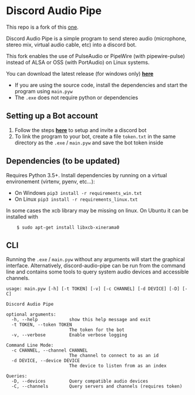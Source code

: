# Discord Audio Pipe

This repo is a fork of this [one](https://github.com/QiCuiHub/discord-audio-pipe).

Discord Audio Pipe is a simple program to send stereo audio (microphone, stereo mix, virtual audio cable, etc) into a discord bot.

This fork enables the use of PulseAudio or PipeWire (with pipewire-pulse) instead of ALSA or OSS (with PortAudio) on Linux systems.

You can download the latest release (for windows only) [**here**](https://github.com/QiCuiHub/discord-audio-pipe/releases)
- If you are using the source code, install the dependencies and start the program using `main.pyw`
- The `.exe` does not require python or dependencies

## Setting up a Bot account
1. Follow the steps [**here**](https://discordpy.readthedocs.io/en/latest/discord.html) to setup and invite a discord bot
2. To link the program to your bot, create a file ``token.txt`` in the same directory as the `.exe` / `main.pyw` and save the bot token inside

## Dependencies (to be updated)
Requires Python 3.5+. Install dependencies by running on a virtual environement (virtenv, pyenv, etc...):
- On Windows `pip3 install -r requirements_win.txt`
- On Linux `pip3 install -r requirements_linux.txt`

In some cases the xcb library may be missing on linux. On Ubuntu it can be installed with
```
    $ sudo apt-get install libxcb-xinerama0
```

## CLI
Running the `.exe` / `main.pyw` without any arguments will start the graphical interface. Alternatively, discord-audio-pipe can be run from the command line and contains some tools to query system audio devices and accessible channels.
```
usage: main.pyw [-h] [-t TOKEN] [-v] [-c CHANNEL] [-d DEVICE] [-D] [-C]

Discord Audio Pipe

optional arguments:
  -h, --help            show this help message and exit
  -t TOKEN, --token TOKEN
                        The token for the bot
  -v, --verbose         Enable verbose logging

Command Line Mode:
  -c CHANNEL, --channel CHANNEL
                        The channel to connect to as an id
  -d DEVICE, --device DEVICE
                        The device to listen from as an index

Queries:
  -D, --devices         Query compatible audio devices
  -C, --channels        Query servers and channels (requires token)
```
